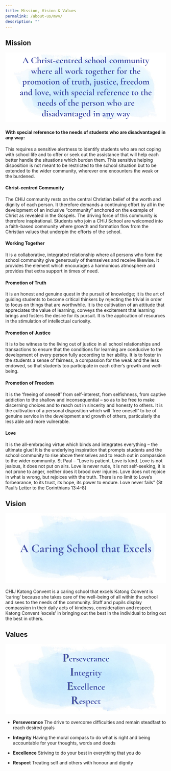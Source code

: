 ```yaml
---
title: Mission, Vision & Values
permalink: /about-us/mvv/
description: ""
---
```


## Mission
![image](/images/About%20Us/Mission.png#center)

#### With special reference to the needs of students who are disadvantaged in any way:

This requires a sensitive alertness to identify students who are not coping with school life and to offer or seek out the assistance that will help each better handle the situations which burden them. This sensitive helping disposition is not meant to be restricted to the school situation but to be extended to the wider community, wherever one encounters the weak or the burdened.

#### Christ-centred Community

The CHIJ community rests on the central Christian belief of the worth and dignity of each person. It therefore demands a continuing effort by all in the development of an inclusive “community” anchored on the example of Christ as revealed in the Gospels. The driving force of this community is therefore inspirational. Students who join a CHIJ School are welcomed into a faith-based community where growth and formation flow from the Christian values that underpin the efforts of the school.

#### Working Together

It is a collaborative, integrated relationship where all persons who form the school community give generously of themselves and receive likewise. It provides the element which encourages a harmonious atmosphere and provides that extra support in times of need.

#### Promotion of Truth

It is an honest and genuine quest in the pursuit of knowledge; it is the art of guiding students to become critical thinkers by rejecting the trivial in order to focus on things that are worthwhile. It is the cultivation of an attitude that appreciates the value of learning, conveys the excitement that learning brings and fosters the desire for its pursuit. It is the application of resources in the stimulation of intellectual curiosity.

#### Promotion of Justice

It is to be witness to the living out of justice in all school relationships and transactions to ensure that the conditions for learning are conducive to the development of every person fully according to her ability. It is to foster in the students a sense of fairness, a compassion for the weak and the less endowed, so that students too participate in each other’s growth and well-being.

#### Promotion of Freedom

It is the ‘freeing of oneself’ from self-interest, from selfishness, from captive addiction to the shallow and inconsequential – so as to be free to make discerning choices and to reach out in sincerity and honesty to others. It is the cultivation of a personal disposition which will ‘free oneself’ to be of genuine service in the development and growth of others, particularly the less able and more vulnerable.

#### Love

It is the all-embracing virtue which binds and integrates everything – the ultimate glue! It is the underlying inspiration that prompts students and the school community to rise above themselves and to reach out in compassion to the wider community. St Paul – “Love is patient. Love is kind. Love is not jealous, it does not put on airs. Love is never rude, it is not self-seeking, it is not prone to anger, neither does it brood over injuries. Love does not rejoice in what is wrong, but rejoices with the truth. There is no limit to Love’s forbearance, to its trust, its hope, its power to endure. Love never fails” {St Paul’s Letter to the Corinthians 13:4-8}

## Vision
![image](/images/About%20Us/Vision.png#center)

CHIJ Katong Convent is a caring school that excels Katong Convent is ‘caring’ because she takes care of the well-being of all within the school and sees to the needs of the community. Staff and pupils display compassion in their daily acts of kindness, consideration and respect. Katong Convent ‘excels’ in bringing out the best in the individual to bring out the best in others.

## Values

![image](/images/About%20Us/Values.png#center)

* **Perseverance**
The drive to overcome difficulties and remain steadfast to reach desired goals

* **Integrity**
Having the moral compass to do what is right and being accountable for your thoughts, words and deeds

* **Excellence**
Striving to do your best in everything that you do

* **Respect**
Treating self and others with honour and dignity